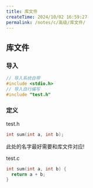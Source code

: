 ```yaml
---
title: 库文件
createTime: 2024/10/02 16:59:27
permalink: /notes/c/高级/库文件/
---
```


## 库文件

### 导入

```c
// 导入系统自带
#include <stdio.h>
// 导入自行编写
#include "test.h"
```

### 定义

test.h

```c
int sum(int a, int b);
```

此处的名字最好需要和库文件对应!

test.c

```c
int sum(int a, int b) {
  return a + b;
}
```
